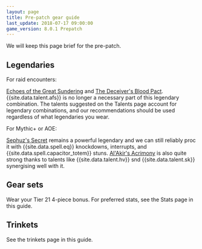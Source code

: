 ```yaml
---
layout: page
title: Pre-patch gear guide
last_update: 2018-07-17 09:00:00
game_version: 8.0.1 Prepatch
---
```


We will keep this page brief for the pre-patch.

## Legendaries

For raid encounters:

<a href="http://bfa.wowhead.com/item=137074/echoes-of-the-great-sundering">Echoes of the Great Sundering</a> and <a href="http://bfa.wowhead.com/item=137035/the-deceivers-blood-pact">The Deceiver's Blood Pact</a>. {{site.data.talent.afs}} is no longer a necessary part of this legendary combination. The talents suggested on the Talents page account for legendary combinations, and our recommendations should be used regardless of what legendaries you wear.

For Mythic+ or AOE:

<a href="http://bfa.wowhead.com/item=132452/sephuzs-secret">Sephuz's Secret</a> remains a powerful legendary and we can still reliably proc it with {{site.data.spell.eq}} knockdowns, interrupts, and {{site.data.spell.capacitor_totem}} stuns. <a href="http://bfa.wowhead.com/item=137102/alakirs-acrimony">Al'Akir's Acrimony</a> is also quite strong thanks to talents like {{site.data.talent.hv}} snd {{site.data.talent.sk}} synergising well with it.

## Gear sets

Wear your Tier 21 4-piece bonus. For preferred stats, see the Stats page in this guide.

## Trinkets

See the trinkets page in this guide.